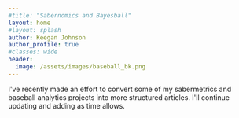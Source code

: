 ```yaml
---
#title: "Sabernomics and Bayesball"
layout: home
#layout: splash
author: Keegan Johnson
author_profile: true
#classes: wide
header:
  image: /assets/images/baseball_bk.png
---
```


I've recently made an effort to convert some of my sabermetrics and baseball analytics projects into more structured articles. I'll continue updating and adding as time allows.





